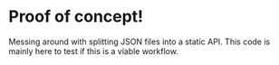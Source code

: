 # Proof of concept!

Messing around with splitting JSON files into a static API.
This code is mainly here to test if this is a viable workflow.